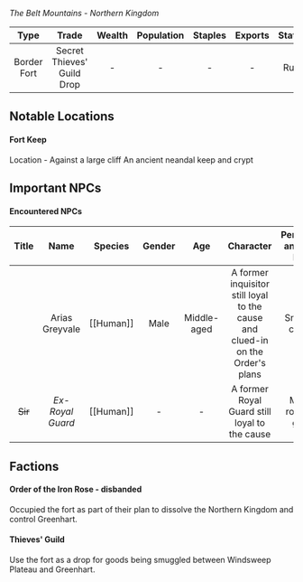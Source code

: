 *The Belt Mountains - Northern Kingdom*

| Type | Trade | Wealth | Population | Staples | Exports | Status |
|:---:|:---:|:---:|:---:|:---:|:---:|:---:|
| Border Fort | Secret Thieves' Guild Drop | - | - | - | - | Ruin |
## Notable Locations
#### Fort Keep
Location - Against a large cliff
An ancient neandal keep and crypt
## Important NPCs
#### Encountered NPCs
| Title | Name | Species | Gender | Age | Character | Personality and Voice Notes | Status |
|:---:|:---:|:---:|:---:|:---:|:---:|:---:|:---:|
|  | Arias Greyvale | [[Human]] | Male | Middle-aged | A former inquisitor still loyal to the cause and clued-in on the Order's plans | Snide and cunning | Deceased |
| ~~Sir~~ | *Ex-Royal Guard* | [[Human]] | - | - | A former Royal Guard still loyal to the cause | Muffled roars and grunts | Deceased |
## Factions
#### Order of the Iron Rose - disbanded
Occupied the fort as part of their plan to dissolve the Northern Kingdom and control Greenhart.
#### Thieves' Guild
Use the fort as a drop for goods being smuggled between Windsweep Plateau and Greenhart.